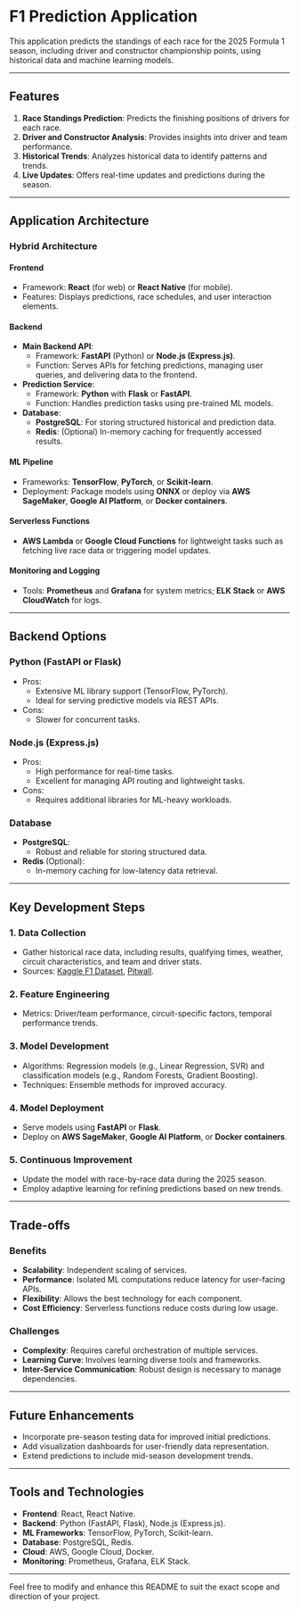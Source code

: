 # F1 Prediction Application

This application predicts the standings of each race for the 2025 Formula 1 season, including driver and constructor championship points, using historical data and machine learning models.

---

## Features

1. **Race Standings Prediction**: Predicts the finishing positions of drivers for each race.
2. **Driver and Constructor Analysis**: Provides insights into driver and team performance.
3. **Historical Trends**: Analyzes historical data to identify patterns and trends.
4. **Live Updates**: Offers real-time updates and predictions during the season.

---

## Application Architecture

### Hybrid Architecture

#### **Frontend**
- Framework: **React** (for web) or **React Native** (for mobile).
- Features: Displays predictions, race schedules, and user interaction elements.

#### **Backend**
- **Main Backend API**:
  - Framework: **FastAPI** (Python) or **Node.js (Express.js)**.
  - Function: Serves APIs for fetching predictions, managing user queries, and delivering data to the frontend.
- **Prediction Service**:
  - Framework: **Python** with **Flask** or **FastAPI**.
  - Function: Handles prediction tasks using pre-trained ML models.
- **Database**:
  - **PostgreSQL**: For storing structured historical and prediction data.
  - **Redis**: (Optional) In-memory caching for frequently accessed results.

#### **ML Pipeline**
- Frameworks: **TensorFlow**, **PyTorch**, or **Scikit-learn**.
- Deployment: Package models using **ONNX** or deploy via **AWS SageMaker**, **Google AI Platform**, or **Docker containers**.

#### **Serverless Functions**
- **AWS Lambda** or **Google Cloud Functions** for lightweight tasks such as fetching live race data or triggering model updates.

#### **Monitoring and Logging**
- Tools: **Prometheus** and **Grafana** for system metrics; **ELK Stack** or **AWS CloudWatch** for logs.

---

## Backend Options

### **Python (FastAPI or Flask)**
- Pros:
  - Extensive ML library support (TensorFlow, PyTorch).
  - Ideal for serving predictive models via REST APIs.
- Cons:
  - Slower for concurrent tasks.

### **Node.js (Express.js)**
- Pros:
  - High performance for real-time tasks.
  - Excellent for managing API routing and lightweight tasks.
- Cons:
  - Requires additional libraries for ML-heavy workloads.

### **Database**
- **PostgreSQL**:
  - Robust and reliable for storing structured data.
- **Redis** (Optional):
  - In-memory caching for low-latency data retrieval.

---

## Key Development Steps

### 1. Data Collection
- Gather historical race data, including results, qualifying times, weather, circuit characteristics, and team and driver stats.
- Sources: [Kaggle F1 Dataset](https://www.kaggle.com/datasets/rohanrao/formula-1-world-championship-1950-2020), [Pitwall](https://pitwall.app/).

### 2. Feature Engineering
- Metrics: Driver/team performance, circuit-specific factors, temporal performance trends.

### 3. Model Development
- Algorithms: Regression models (e.g., Linear Regression, SVR) and classification models (e.g., Random Forests, Gradient Boosting).
- Techniques: Ensemble methods for improved accuracy.

### 4. Model Deployment
- Serve models using **FastAPI** or **Flask**.
- Deploy on **AWS SageMaker**, **Google AI Platform**, or **Docker containers**.

### 5. Continuous Improvement
- Update the model with race-by-race data during the 2025 season.
- Employ adaptive learning for refining predictions based on new trends.

---

## Trade-offs

### Benefits
- **Scalability**: Independent scaling of services.
- **Performance**: Isolated ML computations reduce latency for user-facing APIs.
- **Flexibility**: Allows the best technology for each component.
- **Cost Efficiency**: Serverless functions reduce costs during low usage.

### Challenges
- **Complexity**: Requires careful orchestration of multiple services.
- **Learning Curve**: Involves learning diverse tools and frameworks.
- **Inter-Service Communication**: Robust design is necessary to manage dependencies.

---

## Future Enhancements
- Incorporate pre-season testing data for improved initial predictions.
- Add visualization dashboards for user-friendly data representation.
- Extend predictions to include mid-season development trends.

---

## Tools and Technologies
- **Frontend**: React, React Native.
- **Backend**: Python (FastAPI, Flask), Node.js (Express.js).
- **ML Frameworks**: TensorFlow, PyTorch, Scikit-learn.
- **Database**: PostgreSQL, Redis.
- **Cloud**: AWS, Google Cloud, Docker.
- **Monitoring**: Prometheus, Grafana, ELK Stack.

---

Feel free to modify and enhance this README to suit the exact scope and direction of your project.

